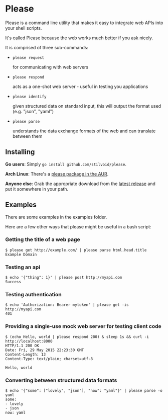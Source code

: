 # Please

Please is a command line utility that makes it easy to integrate web APIs into your shell scripts.

It's called Please because the web works much better if you ask nicely.

It is comprised of three sub-commands:

* `please request`

    for communicating with web servers

* `please respond`

    acts as a one-shot web server - useful in testing you applications

* `please identify`

    given structured data on standard input, this will output the format used (e.g. "json", "yaml")

* `please parse`

    understands the data exchange formats of the web and can translate between them

## Installing

**Go users**: Simply `go install github.com/stilvoid/please`.

**Arch Linux**: There's a [please package in the AUR](https://aur4.archlinux.org/packages/please/).

**Anyone else**: Grab the appropriate download from the [latest release](https://github.com/stilvoid/please/releases) and put it somewhere in your path.

## Examples

There are some examples in the examples folder.

Here are a few other ways that please might be useful in a bash script:

### Getting the title of a web page

    $ please get http://example.com/ | please parse html.head.title
    Example Domain

### Testing an api

    $ echo '{"thing": 1}' | please post http://myapi.com
    Success

### Testing authentication

    $ echo 'Authorization: Bearer mytoken' | please get -is http://myapi.com
    401

### Providing a single-use mock web server for testing client code

    $ (echo Hello, world | please respond 200) & sleep 1s && curl -i http://localhost:8000
    HTTP/1.1 200 OK
    Date: Fri, 29 May 2015 22:23:30 GMT
    Content-Length: 13
    Content-Type: text/plain; charset=utf-8

    Hello, world

### Converting between structured data formats

    $ echo '{"some": ["lovely", "json"], "now": "yaml"}' | please parse -o yaml
    some:
    - lovely
    - json
    now: yaml
